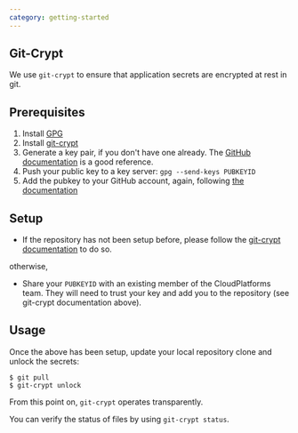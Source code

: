 ```yaml
---
category: getting-started
---
```

## Git-Crypt

We use `git-crypt` to ensure that application secrets are encrypted at rest in git.

## Prerequisites

1. Install [GPG](https://gnupg.org/)
2. Install [git-crypt](https://www.agwa.name/projects/git-crypt/)
3. Generate a key pair, if you don't have one already. The [GitHub documentation](https://help.github.com/articles/generating-a-new-gpg-key/) is a good reference.
4. Push your public key to a key server: `gpg --send-keys PUBKEYID`
6. Add the pubkey to your GitHub account, again, following [the documentation](https://help.github.com/articles/adding-a-new-gpg-key-to-your-github-account/)

## Setup

- If the repository has not been setup before, please follow the [git-crypt documentation](https://github.com/AGWA/git-crypt#using-git-crypt) to do so.

otherwise,

- Share your `PUBKEYID` with an existing member of the CloudPlatforms team. They will need to trust your key and add you to the repository (see git-crypt documentation above).

## Usage

Once the above has been setup, update your local repository clone and unlock the secrets:

```
$ git pull
$ git-crypt unlock
```

From this point on, `git-crypt` operates transparently.

You can verify the status of files by using `git-crypt status`.
